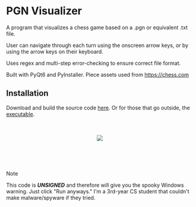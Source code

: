 # PGN Visualizer 
A program that visualizes a chess game based on a .pgn or equivalent .txt file.

User can navigate through each turn using the onscreen arrow keys, or by using the arrow keys on their keyboard. 

Uses regex and multi-step error-checking to ensure correct file format. 

Built with PyQt6 and PyInstaller.
Piece assets used from https://chess.com

## Installation
Download and build the source code [here](https://github.com/cjb543/chess/archive/refs/tags/pgn-1.0.zip).
Or for those that go outside, the [executable](https://github.com/cjb543/chess/releases/download/pgn-1.0/PGN.Visualizer.exe).
<br/>
<br/>
<br/>
<p align="center">
  <img src="![demo](https://github.com/user-attachments/assets/6a3c6d6a-f212-4cf6-ad94-afab39bfe6fa)
"/>
</p>
<br/>
<br/>
<br/>

> [!NOTE]
> This code is ***UNSIGNED*** and therefore will give you the spooky Windows warning. Just click "Run anyways." I'm a 3rd-year
> CS student that couldn't make malware/spyware if they tried.
